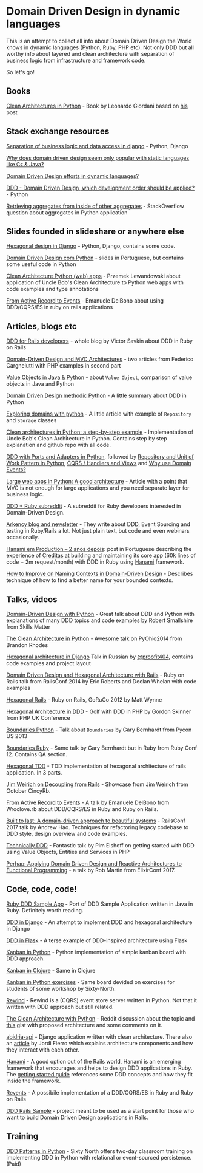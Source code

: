 # Domain Driven Design in dynamic languages
This is an attempt to collect all info about Domain Driven Design the World knows in dynamic languages (Python, Ruby, PHP etc). Not only DDD but all worthy info about layered and clean architecture with separation of business logic from infrastructure and framework code.

So let's go!

## Books
[Clean Architectures in Python](https://leanpub.com/clean-architectures-in-python) - Book by Leonardo Giordani based on [his](http://blog.thedigitalcatonline.com/blog/2016/11/14/clean-architectures-in-python-a-step-by-step-example/) post

## Stack exchange resources
[Separation of business logic and data access in django](http://stackoverflow.com/q/12578908/3606603) - Python, Django

[Why does domain driven design seem only popular with static languages like C♯ & Java?](http://stackoverflow.com/q/4201846/3606603)

[Domain Driven Design efforts in dynamic languages?](http://stackoverflow.com/q/1748577/3606603)

[DDD - Domain Driven Design, which development order should be applied?](http://programmers.stackexchange.com/q/235170/237421) - Python

[Retrieving aggregates from inside of other aggregates](http://stackoverflow.com/q/29456899/3606603) - StackOverflow question about aggregates in Python application

## Slides founded in slideshare or anywhere else
[Hexagonal design in Django](http://www.slideshare.net/mvschaik/hexagonal) - Python, Django, contains some code.

[Domain Driven Design com Python](http://www.slideshare.net/FredericoCabral2/domain-driven-design-com-python) - slides in Portuguese, but contains some useful code in Python

[Clean Architecture Python (web) apps](http://slides.com/haxoza/clean-architecture-python#/) - Przemek Lewandowski about application of Uncle Bob's Clean Architecture to Python web apps with code examples and type annotations

[From Active Record to Events](https://www.slideshare.net/emadb/wroclove-rb) - Emanuele DelBono about using DDD/CQRS/ES in ruby on rails applications

## Articles, blogs etc
[DDD for Rails developers](https://www.sitepoint.com/series/ddd-for-rails-developers/) - whole blog by Victor Savkin about DDD in Ruby on Rails

[Domain-Driven Design and MVC Architectures](https://blog.fedecarg.com/2009/03/11/domain-driven-design-and-mvc-architectures/) - two articles from Federico Cargnelutti with PHP examples in second part

[Value Objects in Java & Python](http://web.archive.org/web/20170910110903/https://stevewedig.com/2014/07/31/value-objects-in-java-and-python/) - about `Value Object`, comparison of value objects in Java and Python

[Domain Driven Design methodic Python](https://github.com/anthony-tresontani/methodic-python/blob/master/DomainDrivenDesign.rst) - A little summary about DDD in Python

[Exploring domains with python](http://www.ballofcode.com/python/domain-driven-design/2013/12/22/exploring-domains-with-python) - A little article with example of `Repository` and `Storage` classes

[Clean architectures in Python: a step-by-step example](http://blog.thedigitalcatonline.com/blog/2016/11/14/clean-architectures-in-python-a-step-by-step-example/) - Implementation of Uncle Bob's Clean Architecture in Python. Contains step by step explanation and github repo with all code.

[DDD with Ports and Adapters in Python](https://io.made.com/introducing-command-handler/), followed by [Repository and Unit of Work Pattern in Python](https://io.made.com/repository-and-unit-of-work-pattern-in-python/), [CQRS / Handlers and Views](https://io.made.com/commands-and-queries-handlers-and-views/) and [Why use Domain Events?](https://io.made.com/why-use-domain-events/)

[Large web apps in Python: A good architecture](http://dev.nando.audio/2014/04/01/large_apps_with_sqlalchemy__architecture.html) - Article with a point that MVC is not enough for large applications and you need separate layer for business logic.

[DDD + Ruby subreddit](https://www.reddit.com/r/ddd_ruby/) - A subreddit for Ruby developers interested in Domain-Driven Design.

[Arkency blog and newsletter](http://blog.arkency.com/) - They write about DDD, Event Sourcing and testing in Ruby/Rails a lot. Not just plain text, but code and even webinars occasionally.

[Hanami em Production – 2 anos depois](https://diariodebordo.creditas.com.br/hanami-em-production-2-anos-depois-parte-1/): post in Portuguese describing the experience of [Creditas](https://www.creditas.com.br/) at building and maintaining its core app (60k lines of code + 2m request/month) with DDD in Ruby using [Hanami](#user-content-hanami) framework.

[How to Improve on Naming Contexts in Domain-Driven Design](https://userinterfacing.com/how-to-improve-on-naming-contexts-in-domain-driven-design/) - Describes technique of how to find a better name for your bounded contexts.

## Talks, videos
[Domain-Driven Design with Python](https://skillsmatter.com/skillscasts/5025-domain-driven-design-with-python) - Great talk about DDD and Python with explanations of many DDD topics and code examples by Robert Smallshire from Skills Matter

[The Clean Architecture in Python](https://www.youtube.com/watch?v=DJtef410XaM) - Awesome talk on PyOhio2014 from Brandon Rhodes

[Hexagonal architecture in Django](https://www.youtube.com/watch?v=tKEv9Enhm1Q) Talk in Russian by [@proofit404](https://github.com/proofit404), contains code examples and project layout

[Domain Driven Design and Hexagonal Architecture with Rails](https://www.youtube.com/watch?v=_rbF97T4480) - Ruby on Rails talk from RailsConf 2014 by Eric Roberts and Declan Whelan with code examples

[Hexagonal Rails](https://www.youtube.com/watch?v=CGN4RFkhH2M) - Ruby on Rails, GoRuCo 2012 by Matt Wynne

[Hexagonal Architecture in DDD](https://www.youtube.com/watch?v=u6oTg5oRH24) - Golf with DDD in PHP by Gordon Skinner from PHP UK Conference

[Boundaries Python](https://www.youtube.com/watch?v=eOYal8elnZk) - Talk about `Boundaries` by Gary Bernhardt from Pycon US 2013

[Boundaries Ruby](https://www.youtube.com/watch?v=yTkzNHF6rMs) - Same talk by Gary Bernhardt but in Ruby from Ruby Conf 12. Contains QA section.

[Hexagonal TDD](https://www.youtube.com/channel/UCCptggI2qaxsBXiwfit6tNQ) - TDD implementation of hexagonal architecture of rails application. In 3 parts.

[Jim Weirich on Decoupling from Rails](https://www.youtube.com/watch?v=tg5RFeSfBM4) - Showcase from Jim Weirich from October CincyRb.

[From Active Record to Events](https://www.youtube.com/watch?v=GaGBfDe7r9Y) - A talk by Emanuele DelBono from Wroclove.rb about DDD/CQRS/ES in Ruby and Ruby on Rails.

[Built to last: A domain-driven approach to beautiful systems](https://www.youtube.com/watch?v=52qChRS4M0Y) - RailsConf 2017 talk by Andrew Hao. Techniques for refactoring legacy codebase to DDD style, design overview and code examples. 

[Technically DDD](https://www.youtube.com/watch?v=JpcNeeetijo) - Fantastic talk by Pim Elshoff on getting started with DDD using Value Objects, Entities and Services in PHP

[Perhap: Applying Domain Driven Design and Reactive Architectures to Functional Programming](https://www.youtube.com/watch?v=kq4qTk18N-c) - a talk by Rob Martin from ElixirConf 2017.

## Code, code, code!
[Ruby DDD Sample App](https://github.com/paulrayner/ddd_sample_app_ruby) - Port of DDD Sample Application written in Java in Ruby. Definitely worth reading.

[DDD in Django](https://github.com/basco-johnkevin/ddd-python-django) - An attempt to implement DDD and hexagonal architecture in Django

[DDD in Flask](https://github.com/MichaelDiBernardo/ddd-flask-example) - A terse example of DDD-inspired architecture using Flask

[Kanban in Python](https://bitbucket.org/sixty-north/d5-kanban-python) - Python implementation of simple kanban board with DDD approach.

[Kanban in Clojure](https://bitbucket.org/sixty-north/d5-kanban-clojure) - Same in Clojure

[Kanban in Python exercises](https://bitbucket.org/sixty-north/d5-workshop-exercises-student-material) - Same board devided on exercises for students of some workshop by Sixty-North. 

[Rewind](https://github.com/JensRantil/rewind) - Rewind is a (CQRS) event store server written in Python. Not that it written with DDD approach but still related.

[The Clean Architecture with Python](https://www.reddit.com/r/Python/comments/41llbh/the_clean_architecture_with_python/) - Reddit discussion about the topic and [this](https://gist.github.com/justanr/1f38e09caad47bd0d927) gist with proposed architecture and some comments on it.

[abidria-api](https://github.com/jordifierro/abidria-api) - Django application written with clean architecture. There also an [article](https://engineering.21buttons.com/clean-architecture-in-django-d326a4ab86a9) by Jordi Fierro which explains architecture components and how they interact with each other.

[Hanami](https://hanamirb.org/) - A good option out of the Rails world, Hanami is an emerging framework that encourages and helps to design DDD applications in Ruby. The [getting started guide](http://hanamirb.org/guides/1.1/getting-started/) references some DDD concepts and how they fit inside the framework.

[Revents](https://github.com/emadb/revents) - A possibile implementation of a DDD/CQRS/ES in Ruby and Ruby on Rails

[DDD Rails Sample](https://github.com/mcapanema/ddd-rails-example) - project meant to be used as a start point for those who want to build Domain Driven Design applications in Rails.

## Training

[DDD Patterns in Python](http://sixty-north.com/domain_driven_design_in_python.html) - Sixty North offers two-day classroom training on implementing DDD in Python with relational or event-sourced persistence. (Paid)
